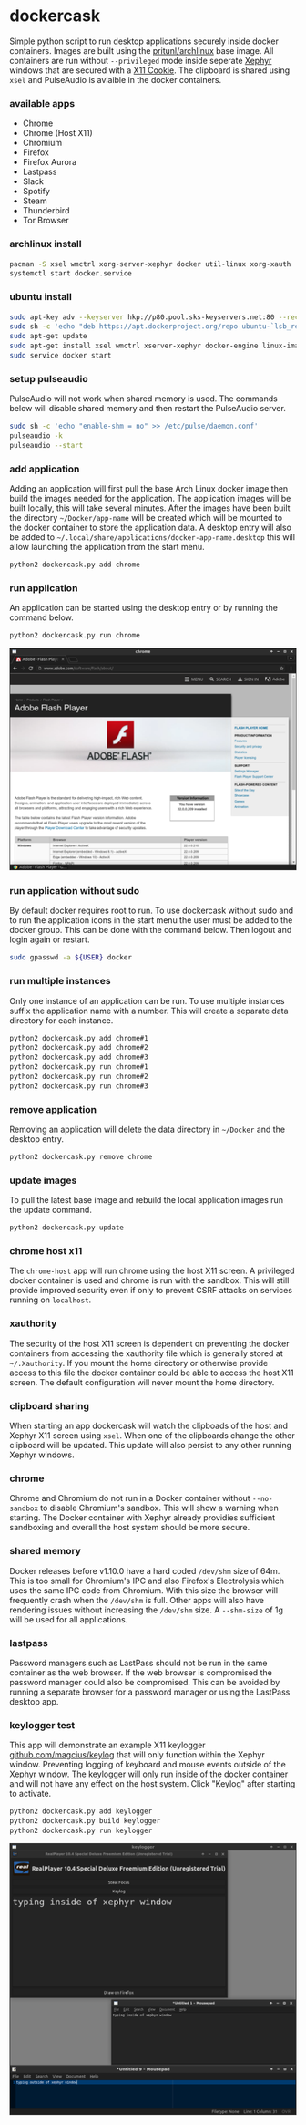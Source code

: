 # dockercask

Simple python script to run desktop applications securely inside docker
containers. Images are built using the
[pritunl/archlinux](https://hub.docker.com/r/pritunl/archlinux/) base image.
All containers are run without `--privileged` mode inside seperate
[Xephyr](https://en.wikipedia.org/wiki/Xephyr) windows that are secured with a
[X11 Cookie](https://en.wikipedia.org/wiki/X_Window_authorization). The
clipboard is shared using `xsel` and PulseAudio is aviaible in the docker
containers.

### available apps

* Chrome
* Chrome (Host X11)
* Chromium
* Firefox
* Firefox Aurora
* Lastpass
* Slack
* Spotify
* Steam
* Thunderbird
* Tor Browser

### archlinux install

```bash
pacman -S xsel wmctrl xorg-server-xephyr docker util-linux xorg-xauth
systemctl start docker.service
```

### ubuntu install

```bash
sudo apt-key adv --keyserver hkp://p80.pool.sks-keyservers.net:80 --recv-keys 58118E89F3A912897C070ADBF76221572C52609D
sudo sh -c 'echo "deb https://apt.dockerproject.org/repo ubuntu-`lsb_release -c -s` main" > /etc/apt/sources.list.d/docker.list'
sudo apt-get update
sudo apt-get install xsel wmctrl xserver-xephyr docker-engine linux-image-extra-virtual
sudo service docker start
```

### setup pulseaudio

PulseAudio will not work when shared memory is used. The commands below will
disable shared memory and then restart the PulseAudio server.

```bash
sudo sh -c 'echo "enable-shm = no" >> /etc/pulse/daemon.conf'
pulseaudio -k
pulseaudio --start
```

### add application

Adding an application will first pull the base Arch Linux docker image then
build the images needed for the application. The application images will be
built locally, this will take several minutes. After the images have been
built the directory `~/Docker/app-name` will be created which will be mounted
to the docker container to store the application data. A desktop entry will
also be added to
`~/.local/share/applications/docker-app-name.desktop` this will allow
launching the application from the start menu.

```bash
python2 dockercask.py add chrome
```

### run application

An application can be started using the desktop entry or by running the command
below.

```bash
python2 dockercask.py run chrome
```

![chrome](screenshots/chrome.png)

### run application without sudo

By default docker requires root to run. To use dockercask without sudo and
to run the application icons in the start menu the user must be added to the
docker group. This can be done with the command below. Then logout and login
again or restart.

```bash
sudo gpasswd -a ${USER} docker
```

### run multiple instances

Only one instance of an application can be run. To use multiple instances
suffix the application name with a number. This will create a separate data
directory for each instance.

```bash
python2 dockercask.py add chrome#1
python2 dockercask.py add chrome#2
python2 dockercask.py add chrome#3
python2 dockercask.py run chrome#1
python2 dockercask.py run chrome#2
python2 dockercask.py run chrome#3
```

### remove application

Removing an application will delete the data directory in `~/Docker` and the
desktop entry.

```bash
python2 dockercask.py remove chrome
```

### update images

To pull the latest base image and rebuild the local application images run the
update command.

```bash
python2 dockercask.py update
```

### chrome host x11

The `chrome-host` app will run chrome using the host X11 screen. A privileged
docker container is used and chrome is run with the sandbox. This will still 
provide improved security even if only to prevent CSRF attacks on services
running on `localhost`.

### xauthority

The security of the host X11 screen is dependent on preventing the docker
containers from accessing the xauthority file which is generally stored at
`~/.Xauthority`. If you mount the home directory or otherwise provide access
to this file the docker container could be able to access the host X11 screen.
The default configuration will never mount the home directory.

### clipboard sharing

When starting an app dockercask will watch the clipboads of the host and
Xephyr X11 screen using `xsel`. When one of the clipboards change the other
clipboard will be updated. This update will also persist to any other running
Xephyr windows.

### chrome

Chrome and Chromium do not run in a Docker container without `--no-sandbox` to
disable Chromium's sandbox. This will show a warning when starting. The Docker
container with Xephyr already providies sufficient sandboxing and overall the
host system should be more secure.

### shared memory

Docker releases before v1.10.0 have a hard coded `/dev/shm` size of 64m. This
is too small for Chromium's IPC and also Firefox's Electrolysis which uses the
same IPC code from Chromium. With this size the browser will frequently crash
when the `/dev/shm` is full. Other apps will also have rendering issues without
increasing the `/dev/shm` size. A `--shm-size` of 1g will be used for all
applications.

### lastpass

Password managers such as LastPass should not be run in the same container as
the web browser. If the web browser is compromised the password manager could
also be compromised. This can be avoided by running a separate browser for a
password manager or using the LastPass desktop app.

### keylogger test

This app will demonstrate an example X11 keylogger
[github.com/magcius/keylog](https://github.com/magcius/keylog) that will only
function within the Xephyr window. Preventing logging of keyboard and mouse
events outside of the Xephyr window. The keylogger will only run inside of
the docker container and will not have any effect on the host system. Click
"Keylog" after starting to activate.

```bash
python2 dockercask.py add keylogger
python2 dockercask.py build keylogger
python2 dockercask.py run keylogger
```

![keylogger](screenshots/keylogger.png)
